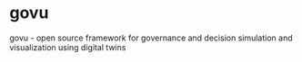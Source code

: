 # govu
govu - open source framework for governance and decision simulation and visualization using digital twins
